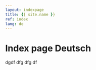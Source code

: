 ```yaml
---
layout: indexpage
title: {{ site.name }}
ref: index
lang: de
---
```


Index page Deutsch
==================

dgdf dfg dfg df